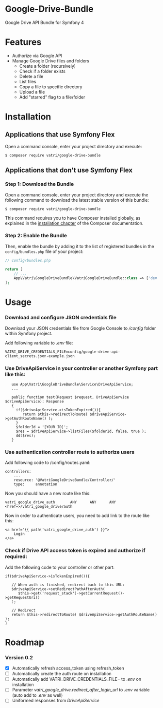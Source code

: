# Google-Drive-Bundle

Google Drive API Bundle for Symfony 4

# Features

- Authorize via Google API
- Manage Google Drive files and folders
  - Create a folder (recursively)
  - Check if a folder exists
  - Delete a file
  - List files
  - Copy a file to specific directory
  - Upload a file
  - Add "starred" flag to a file/folder

Installation
============

Applications that use Symfony Flex
----------------------------------

Open a command console, enter your project directory and execute:

```console
$ composer require vatri/google-drive-bundle
```

Applications that don't use Symfony Flex
----------------------------------------

### Step 1: Download the Bundle

Open a command console, enter your project directory and execute the
following command to download the latest stable version of this bundle:

```console
$ composer require vatri/google-drive-bundle
```

This command requires you to have Composer installed globally, as explained
in the [installation chapter](https://getcomposer.org/doc/00-intro.md)
of the Composer documentation.

### Step 2: Enable the Bundle

Then, enable the bundle by adding it to the list of registered bundles
in the `config/bundles.php` file of your project:

```php
// config/bundles.php

return [
    // ...
    App\Vatri\GoogleDriveBundle\VatriGoogleDriveBundle::class => ['dev' => true, 'test' => true],
];
```

# Usage

### Download and configure JSON credentials file

Download your JSON credentials file from Google Console to _/config_ folder within Symfony project.

Add following variable to _.env_ file:

  `VATRI_DRIVE_CREDENTIALS_FILE=config/google-drive-api-client_secrets.json-example.json`

### Use DriveApiService in your controller or another Symfony part like this:

```
   use App\Vatri\GoogleDriveBundle\Service\DriveApiService;
   ...

   public function test(Request $request, DriveApiService $driveApiService): Response
   {
     if($driveApiService->isTokenExpired()){
        return $this->redirectToRoute( $driveApiService->getAuthRouteName() );
     }
     $folderId = '[YOUR ID]';
     $res = $driveApiService->listFiles($folderId, false, true );
     dd($res);
   }
```

### Use authentication controller route to authorize users

Add following code to /config/routes.yaml:

```
controllers:
    ...
    resource: '@VatriGoogleDriveBundle/Controller/'
    type:     annotation
```

Now you should have a new route like this:

```
vatri_google_drive_auth       ANY      ANY      ANY    <href=>/vatri_google_drive/auth
```

Now in order to authenticate users, you need to add link to the route like this:

```
<a href="{{ path('vatri_google_drive_auth') }}">
    Login
</a>
```

### Check if Drive API access token is expired and authorize if required:

Add the following code to your controller or other part:

```
if($driveApiService->isTokenExpired()){
   
   // When auth is finished, redirect back to this URL:
   $driveApiService->setRedirectPathAfterAuth(
      $this->get('request_stack')->getCurrentRequest()->getRequestUri()
   );
   
   // Redirect
   return $this->redirectToRoute( $driveApiService->getAuthRouteName() );
}
```

# Roadmap

### Version 0.2

- [x] Automatically refresh access_token using refresh_token
- [ ] Automatically create the auth route on installation
- [ ] Automatically add VATRI_DRIVE_CREDENTIALS_FILE= to _.env_ on installation
- [ ] Parameter _vatri_google_drive.redirect_after_login_url_ to _.env_ variable (auto add to _.env_ as well)
- [ ] Uniformed responses from _DriveApiService_

